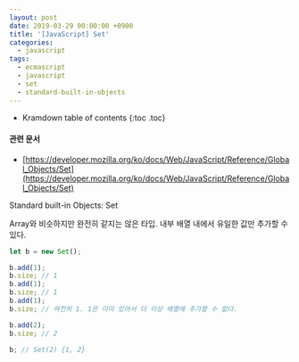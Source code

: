 ```yaml
---
layout: post
date: 2019-03-29 00:00:00 +0900
title: '[JavaScript] Set'
categories:
  - javascript
tags:
  - ecmascript
  - javascript
  - set
  - standard-built-in-objects
---
```


* Kramdown table of contents
{:toc .toc}

#### 관련 문서

- [https://developer.mozilla.org/ko/docs/Web/JavaScript/Reference/Global_Objects/Set](https://developer.mozilla.org/ko/docs/Web/JavaScript/Reference/Global_Objects/Set)

Standard built-in Objects: Set

Array와 비슷하지만 완전히 같지는 않은 타입. 내부 배열 내에서 유일한 값만 추가할 수 있다.

```js
let b = new Set();

b.add(1);
b.size; // 1
b.add(1);
b.size; // 1
b.add(1);
b.size; // 여전히 1. 1은 이미 있어서 더 이상 배열에 추가할 수 없다.

b.add(2);
b.size; // 2

b; // Set(2) {1, 2}
```
